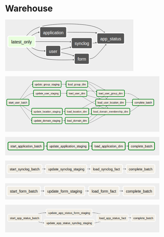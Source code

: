 # Warehouse

![](warehouse_graph.png)

![](user_graph.png)

![](application_graph.png)

![](synclog_graph.png)

![](form_graph.png)

![](app_status_graph.png)
